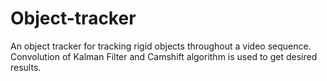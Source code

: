 # Object-tracker
An object tracker for tracking rigid objects throughout a video sequence. Convolution of Kalman Filter and Camshift algorithm is used to get desired results.

